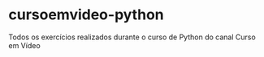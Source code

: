 # cursoemvideo-python
 Todos os exercícios realizados durante o curso de Python do canal Curso em Vídeo
